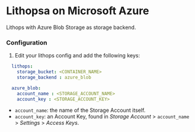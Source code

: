 # Lithopsa on Microsoft Azure

Lithops with Azure Blob Storage as storage backend.


### Configuration

1. Edit your lithops config and add the following keys:

```yaml
  lithops:
    storage_bucket: <CONTAINER_NAME>
    storage_backend : azure_blob

  azure_blob:
    account_name : <STORAGE_ACCOUNT_NAME>
    account_key : <STORAGE_ACCOUNT_KEY>
```
   - `account_name`: the name of the Storage Account itself.
   - `account_key`: an Account Key, found in *Storage Account* > `account_name` > *Settings* > *Access Keys*.
